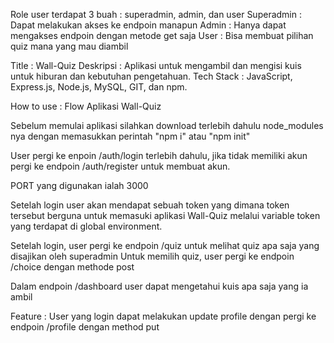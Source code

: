 Role user terdapat 3 buah : superadmin, admin, dan user
Superadmin : Dapat melakukan akses ke endpoin manapun
Admin : Hanya dapat mengakses endpoin dengan metode get saja
User : Bisa membuat pilihan quiz mana yang mau diambil

Title : Wall-Quiz
Deskripsi : Aplikasi untuk mengambil dan mengisi kuis untuk hiburan dan kebutuhan pengetahuan.
Tech Stack : JavaScript, Express.js, Node.js, MySQL, GIT, dan npm.

How to use :
Flow Aplikasi Wall-Quiz

Sebelum memulai aplikasi silahkan download terlebih dahulu node_modules nya dengan memasukkan perintah
"npm i" atau "npm init"

User pergi ke enpoin /auth/login terlebih dahulu,
jika tidak memiliki akun pergi ke endpoin /auth/register untuk membuat akun.

PORT yang digunakan ialah 3000

Setelah login user akan mendapat sebuah token yang dimana token tersebut berguna untuk memasuki aplikasi Wall-Quiz melalui variable token yang terdapat di global environment.

Setelah login, user pergi ke endpoin /quiz untuk melihat quiz apa saja yang disajikan oleh superadmin
Untuk memilih quiz, user pergi ke endpoin /choice dengan methode post

Dalam endpoin /dashboard user dapat mengetahui kuis apa saja yang ia ambil

Feature : User yang login dapat melakukan update profile dengan pergi ke endpoin /profile dengan method put